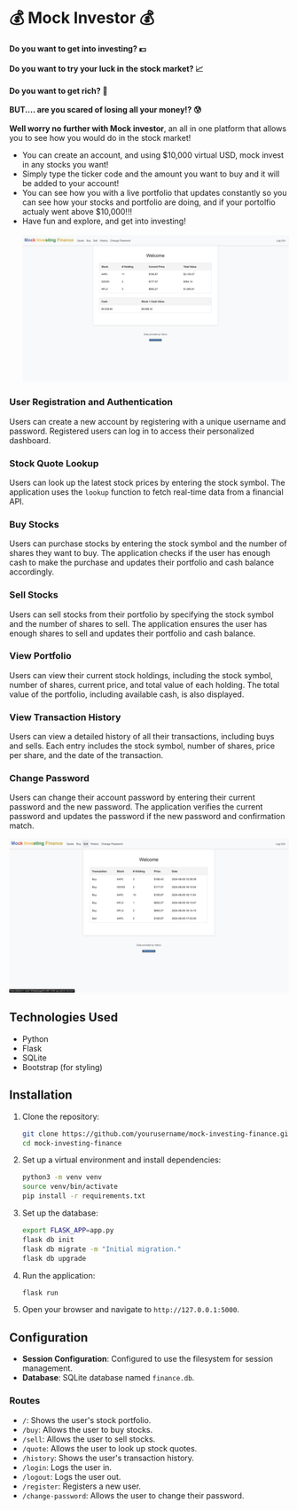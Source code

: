 # 💰 Mock Investor 💰

**Do you want to get into investing? 💵** <br>
<br>
**Do you want to try your luck in the stock market? 📈** <br>
<br>
**Do you want to get rich? 🤑** <br>
<br>
**BUT.... are you scared of losing all your money!? 😰** <br>
<br>
**Well worry no further with Mock investor**, an all in one platform that allows you to see how you would do in the stock market! 
- You can create an account, and using $10,000 virtual USD, mock invest in any stocks you want!
- Simply type the ticker code and the amount you want to buy and it will be added to your account!
- You can see how you with a live portfolio that updates constantly so you can see how your stocks and portfolio are doing, and if your portolfio actualy went above $10,000!!!
- Have fun and explore, and get into investing! <br> <br>
![Homepage](screenshot/homepage.png)

### User Registration and Authentication

Users can create a new account by registering with a unique username and password. Registered users can log in to access their personalized dashboard.

### Stock Quote Lookup

Users can look up the latest stock prices by entering the stock symbol. The application uses the `lookup` function to fetch real-time data from a financial API.

### Buy Stocks

Users can purchase stocks by entering the stock symbol and the number of shares they want to buy. The application checks if the user has enough cash to make the purchase and updates their portfolio and cash balance accordingly.

### Sell Stocks

Users can sell stocks from their portfolio by specifying the stock symbol and the number of shares to sell. The application ensures the user has enough shares to sell and updates their portfolio and cash balance.

### View Portfolio

Users can view their current stock holdings, including the stock symbol, number of shares, current price, and total value of each holding. The total value of the portfolio, including available cash, is also displayed.

### View Transaction History

Users can view a detailed history of all their transactions, including buys and sells. Each entry includes the stock symbol, number of shares, price per share, and the date of the transaction.

### Change Password

Users can change their account password by entering their current password and the new password. The application verifies the current password and updates the password if the new password and confirmation match.

![History](screenshot/history.png)

## Technologies Used

- Python
- Flask
- SQLite
- Bootstrap (for styling)

## Installation

1. Clone the repository:
    ```sh
    git clone https://github.com/yourusername/mock-investing-finance.git
    cd mock-investing-finance
    ```

2. Set up a virtual environment and install dependencies:
    ```sh
    python3 -m venv venv
    source venv/bin/activate
    pip install -r requirements.txt
    ```

3. Set up the database:
    ```sh
    export FLASK_APP=app.py
    flask db init
    flask db migrate -m "Initial migration."
    flask db upgrade
    ```

4. Run the application:
    ```sh
    flask run
    ```

5. Open your browser and navigate to `http://127.0.0.1:5000`.

## Configuration

- **Session Configuration**: Configured to use the filesystem for session management.
- **Database**: SQLite database named `finance.db`.

### Routes

- `/`: Shows the user's stock portfolio.
- `/buy`: Allows the user to buy stocks.
- `/sell`: Allows the user to sell stocks.
- `/quote`: Allows the user to look up stock quotes.
- `/history`: Shows the user's transaction history.
- `/login`: Logs the user in.
- `/logout`: Logs the user out.
- `/register`: Registers a new user.
- `/change-password`: Allows the user to change their password.
